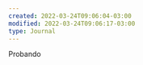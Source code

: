 ```yaml
---
created: 2022-03-24T09:06:04-03:00
modified: 2022-03-24T09:06:17-03:00
type: Journal
---
```


Probando

